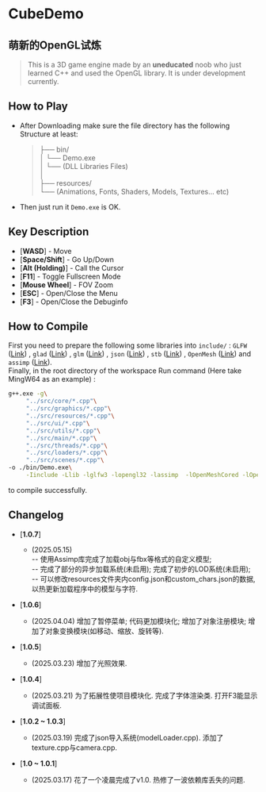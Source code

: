 # CubeDemo


## **萌新的OpenGL试炼**

> This is a 3D game engine made by an __uneducated__ noob who just learned C++ and used the OpenGL library. It is under development currently.

## How to Play

* After Downloading make sure the file directory has the following Structure at least:  
    > ├── bin/  
    > │    └── Demo.exe  
    > │    └── (DLL Libraries Files)  
    > │  
    > ├── resources/  
    >     └── (Animations, Fonts, Shaders, Models, Textures... etc)  
 
* Then just run it `Demo.exe` is OK.  

## Key Description

* [**WASD**] - Move
* [**Space/Shift**] - Go Up/Down
* [**Alt (Holding)**] - Call the Cursor
* [**F11**] - Toggle Fullscreen Mode
* [**Mouse Wheel**] - FOV Zoom
* [**ESC**] - Open/Close the Menu
* [**F3**] - Open/Close the Debuginfo

## How to Compile
First you need to prepare the following some libraries into `include/` : `GLFW` (<a href="https://github.com/glfw/glfw" target="_blank">Link</a>) , `glad` (<a href="https://glad.dav1d.de/" target="_blank">Link</a>) , `glm` (<a href="https://github.com/g-truc/glm" target="_blank">Link</a>) , `json` (<a href="https://github.com/nlohmann/json" target="_blank">Link</a>) , `stb` (<a href="https://github.com/nothings/stb" target="_blank">Link</a>) , `OpenMesh` (<a href="https://www.graphics.rwth-aachen.de/software/openmesh/download" target="_blank">Link</a>) and `assimp` (<a href="https://github.com/assimp/assimp" target="_blank">Link</a>).  
Finally, in the root directory of the workspace Run command (Here take MingW64 as an example) :
```sh
g++.exe -g\
     "../src/core/*.cpp"\
     "../src/graphics/*.cpp"\
     "../src/resources/*.cpp"\
     "../src/ui/*.cpp"\
     "../src/utils/*.cpp"\
     "../src/main/*.cpp"\
     "../src/threads/*.cpp"\
     "../src/loaders/*.cpp"\
     "../src/scenes/*.cpp"\
-o ./bin/Demo.exe\
     -Iinclude -Llib -lglfw3 -lopengl32 -lassimp  -lOpenMeshCored -lOpenMeshToolsd -std=c++23
```
to compile successfully.

## Changelog
* [**1.0.7**]
     - (2025.05.15)  
          -- 使用Assimp库完成了加载obj与fbx等格式的自定义模型;  
          -- 完成了部分的异步加载系统(未启用); 完成了初步的LOD系统(未启用);  
          -- 可以修改resources文件夹内config.json和custom_chars.json的数据, 以热更新加载程序中的模型与字符.  

* [**1.0.6**]
     - (2025.04.04) 增加了暂停菜单; 代码更加模块化; 增加了对象注册模块; 增加了对象变换模块(如移动、缩放、旋转等).

* [**1.0.5**]
     - (2025.03.23) 增加了光照效果.

* [**1.0.4**]
     - (2025.03.21) 为了拓展性使项目模块化. 完成了字体渲染类. 打开F3能显示调试面板.

* [**1.0.2 ~ 1.0.3**]
     - (2025.03.19) 完成了json导入系统(modelLoader.cpp). 添加了texture.cpp与camera.cpp.
     
* [**1.0 ~ 1.0.1**] 
     - (2025.03.17) 花了一个凌晨完成了v1.0. 热修了一波依赖库丢失的问题.
